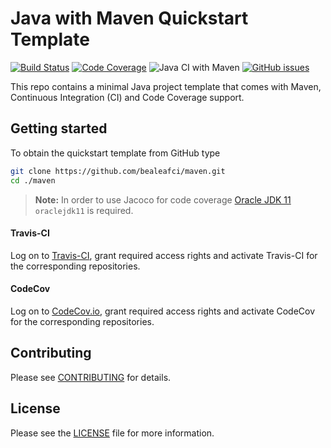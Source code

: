 # Java with Maven Quickstart Template
[![Build Status](https://travis-ci.org/bealeafci/maven.svg?branch=master)](https://travis-ci.org/bealeafci/maven) [![Code Coverage](https://codecov.io/gh/bealeafci/maven/branch/master/graphs/badge.svg?branch=master)](https://codecov.io/gh/bealeafci/maven)
![Java CI with Maven](https://github.com/bealeafci/maven/workflows/Java%20CI%20with%20Maven/badge.svg)
[![GitHub issues](https://img.shields.io/github/issues/bealeafci/maven)](https://github.com/bealeafci/maven/issues)

This repo contains a minimal Java project template that comes with Maven, Continuous Integration (CI) and Code Coverage support.

## Getting started
To obtain the quickstart template from GitHub type

```bash
git clone https://github.com/bealeafci/maven.git
cd ./maven
```

> **Note:** In order to use Jacoco for code coverage [Oracle JDK 11](https://www.oracle.com/java/technologies/javase-jdk11-downloads.html) `oraclejdk11` is required.

#### Travis-CI
Log on to [Travis-CI](https://www.travis-ci.org), grant required access rights and activate Travis-CI for the corresponding repositories.

#### CodeCov
Log on to [CodeCov.io](https://codecov.io/login), grant required access rights and activate CodeCov for the corresponding repositories.

## Contributing
Please see [CONTRIBUTING](https://github.com/bealeafci/maven/blob/master/CONTRIBUTING.md) for details.

## License
Please see the [LICENSE](https://github.com/bealeafci/maven/blob/master/LICENSE) file for more information.
